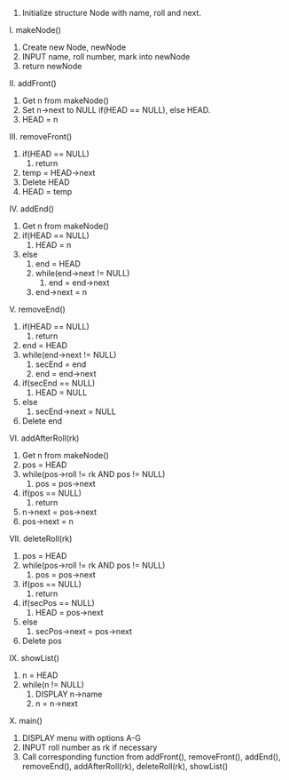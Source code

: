 1. Initialize structure Node with name, roll and next.

I. makeNode()
1. Create new Node, newNode
2. INPUT name, roll number, mark into newNode
3. return newNode

II. addFront()
1. Get n from makeNode()
2. Set n->next to NULL if(HEAD == NULL), else HEAD.
3. HEAD = n

III. removeFront()
1. if(HEAD == NULL)
    1. return
2. temp = HEAD->next
3. Delete HEAD
4. HEAD = temp

IV. addEnd()
1. Get n from makeNode()
2. if(HEAD == NULL)
    1. HEAD = n
3. else
    1. end = HEAD
    2. while(end->next != NULL)
        1. end = end->next
    3. end->next = n

V. removeEnd()
1. if(HEAD == NULL)
    1. return
2. end = HEAD
3. while(end->next != NULL)
    1. secEnd = end
    2. end = end->next
4. if(secEnd == NULL)
    1. HEAD = NULL
5. else
    1. secEnd->next = NULL
6. Delete end

VI. addAfterRoll(rk)
1. Get n from makeNode()
2. pos = HEAD
3. while(pos->roll != rk AND pos != NULL)
    1. pos = pos->next
4. if(pos == NULL)
    1. return
5. n->next = pos->next
6. pos->next = n

VII. deleteRoll(rk)
1. pos = HEAD
2. while(pos->roll != rk AND pos != NULL)
    1. pos = pos->next
3. if(pos == NULL)
    1. return
4. if(secPos == NULL)
    1. HEAD = pos->next
5. else
    1. secPos->next = pos->next
6. Delete pos

IX. showList()
1. n = HEAD
2. while(n != NULL)
    1. DISPLAY n->name
    2. n = n->next

X. main()
1. DISPLAY menu with options A-G
2. INPUT roll number as rk if necessary
3. Call corresponding function from addFront(), removeFront(), addEnd(), removeEnd(), addAfterRoll(rk), deleteRoll(rk), showList()